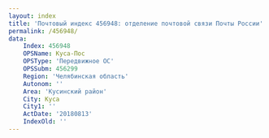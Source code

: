 ```yaml
---
layout: index
title: 'Почтовый индекс 456948: отделение почтовой связи Почты России'
permalink: /456948/
data:
    Index: 456948
    OPSName: Куса-Пос
    OPSType: 'Передвижное ОС'
    OPSSubm: 456299
    Region: 'Челябинская область'
    Autonom: ''
    Area: 'Кусинский район'
    City: Куса
    City1: ''
    ActDate: '20180813'
    IndexOld: ''
---
```

